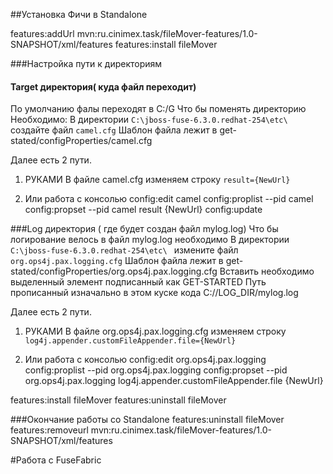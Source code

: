 ##Установка Фичи в Standalone

features:addUrl mvn:ru.cinimex.task/fileMover-features/1.0-SNAPSHOT/xml/features
features:install fileMover

###Настройка пути к директориям 

#### Target директория( куда файл переходит)
По умолчанию фалы переходят в C:/G
Что бы поменять директорию Необходимо:
В директории `C:\jboss-fuse-6.3.0.redhat-254\etc\ ` создайте файл `camel.cfg`
Шаблон файла лежит в get-stated/configProperties/camel.cfg

Далее есть 2 пути.
1. РУКАМИ
В файле camel.cfg изменяем строку `result={NewUrl}`

1. Или работа с консолью 
config:edit camel
config:proplist --pid camel
config:propset --pid camel result {NewUrl}
config:update

###Log директория ( где будет создан файл mylog.log)
Что бы логирование велось в файл mylog.log необходимо
В директории `C:\jboss-fuse-6.3.0.redhat-254\etc\ ` измените файл `org.ops4j.pax.logging.cfg`
Шаблон файла лежит в get-stated/configProperties/org.ops4j.pax.logging.cfg
Вставить необходимо выделенный элемент подписанный как GET-STARTED
Путь прописанный изначально в этом куске кода C://LOG_DIR/mylog.log

Далее есть 2 пути.
1. РУКАМИ
В файле org.ops4j.pax.logging.cfg изменяем строку `log4j.appender.customFileAppender.file={NewUrl}`

1. Или работа с консолью 
config:edit org.ops4j.pax.logging
config:proplist --pid org.ops4j.pax.logging
config:propset --pid org.ops4j.pax.logging log4j.appender.customFileAppender.file {NewUrl}

features:install fileMover
features:uninstall fileMover

###Окончание работы со Standalone
features:uninstall fileMover
features:removeurl mvn:ru.cinimex.task/fileMover-features/1.0-SNAPSHOT/xml/features

#Работа с FuseFabric